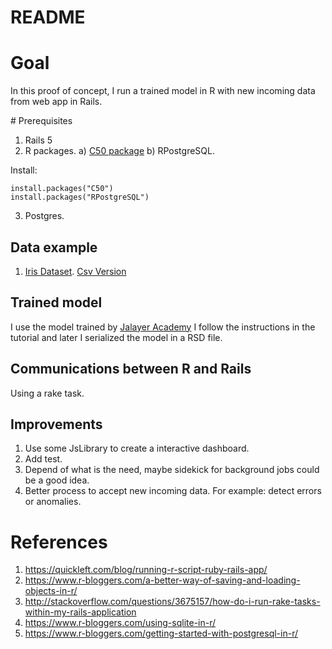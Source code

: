 # README

# Goal
In this proof of concept, I run a trained model in R with new incoming data from web app in Rails.

# Prerequisites
1. Rails 5
2. R packages.
a) [C50 package](https://cran.r-project.org/web/packages/C50/index.html)
b) RPostgreSQL.

Install:
```
install.packages("C50")
install.packages("RPostgreSQL")
```
3. Postgres.

## Data example
1. [Iris Dataset](https://archive.ics.uci.edu/ml/datasets/Iris). [Csv Version](https://archive.ics.uci.edu/ml/machine-learning-databases/iris/iris.data)

## Trained model
I use the model trained by [Jalayer Academy](https://youtu.be/5NquIfQxpxk) I follow the instructions in the tutorial and later I serialized the model in a RSD file.

## Communications between R and Rails
Using a rake task.

## Improvements
1. Use some JsLibrary to create a interactive dashboard.
2. Add test.
3. Depend of what is the need, maybe sidekick for background jobs could be a good idea.
4. Better process to accept new incoming data. For example: detect errors or anomalies.

# References

1. https://quickleft.com/blog/running-r-script-ruby-rails-app/
2. https://www.r-bloggers.com/a-better-way-of-saving-and-loading-objects-in-r/
3. http://stackoverflow.com/questions/3675157/how-do-i-run-rake-tasks-within-my-rails-application
4. https://www.r-bloggers.com/using-sqlite-in-r/
5. https://www.r-bloggers.com/getting-started-with-postgresql-in-r/

